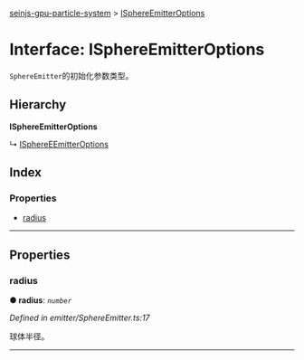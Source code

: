 [seinjs-gpu-particle-system](../README.md) > [ISphereEmitterOptions](../interfaces/isphereemitteroptions.md)

# Interface: ISphereEmitterOptions

`SphereEmitter`的初始化参数类型。

## Hierarchy

**ISphereEmitterOptions**

↳  [ISphereEEmitterOptions](_seinjs_.gpuparticlesystem.isphereeemitteroptions.md)

## Index

### Properties

* [radius](isphereemitteroptions.md#radius)

---

## Properties

<a id="radius"></a>

###  radius

**● radius**: *`number`*

*Defined in emitter/SphereEmitter.ts:17*

球体半径。

___

